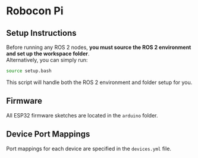 # Robocon Pi

## Setup Instructions

Before running any ROS 2 nodes, **you must source the ROS 2 environment and set up the workspace folder**.  
Alternatively, you can simply run:

```bash
source setup.bash
```

This script will handle both the ROS 2 environment and folder setup for you.

## Firmware

All ESP32 firmware sketches are located in the `arduino` folder.

## Device Port Mappings

Port mappings for each device are specified in the `devices.yml` file.